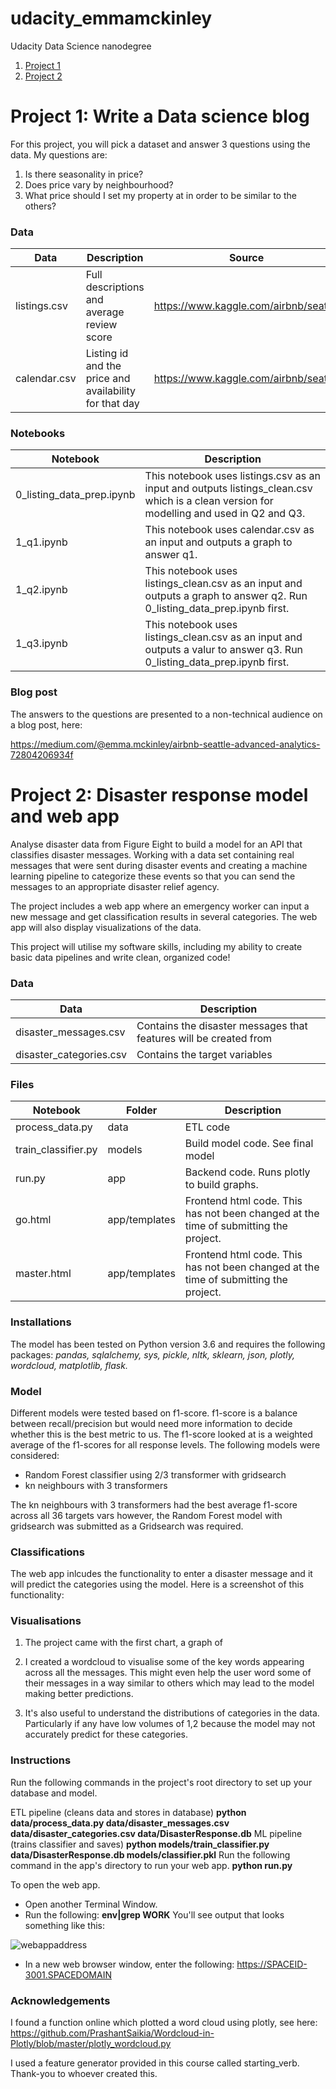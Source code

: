 # udacity_emmamckinley
Udacity Data Science nanodegree

1. [ Project 1 ](#p1)
2. [ Project 2 ](#p2)


<a name="p1"></a>
# Project 1: Write a Data science blog


For this project, you will pick a dataset and answer 3 questions using the data. My questions are:
1. Is there seasonality in price?
2. Does price vary by neighbourhood?
3. What price should I set my property at in order to be similar to the others?

### Data 

| Data        | Description           | Source           | 
| ------------- |-------------|-------------| 
| listings.csv     |Full descriptions and average review score| https://www.kaggle.com/airbnb/seattle | 
| calendar.csv     |Listing id and the price and availability for that day| https://www.kaggle.com/airbnb/seattle |  


### Notebooks


| Notebook        | Description           |
| ------------- |-------------|
| 0_listing_data_prep.ipynb  |This notebook uses listings.csv as an input and outputs listings_clean.csv which is a clean version for modelling and used in Q2 and Q3.| 
| 1_q1.ipynb    |This notebook uses calendar.csv as an input and outputs a graph to answer q1.| 
| 1_q2.ipynb   |This notebook uses listings_clean.csv as an input and outputs a graph to answer q2. Run 0_listing_data_prep.ipynb first.| 
| 1_q3.ipynb    |This notebook uses listings_clean.csv as an input and outputs a valur to answer q3. Run 0_listing_data_prep.ipynb first.| 

### Blog post

The answers to the questions are presented to a non-technical audience on a blog post, here:

https://medium.com/@emma.mckinley/airbnb-seattle-advanced-analytics-72804206934f


<a name="p2"></a>
# Project 2: Disaster response model and web app

Analyse disaster data from Figure Eight to build a model for an API that classifies disaster messages. Working with a data set containing real messages that were sent during disaster events and creating a machine learning pipeline to categorize these events so that you can send the messages to an appropriate disaster relief agency.

The project includes a web app where an emergency worker can input a new message and get classification results in several categories. The web app will also display visualizations of the data. 

This project will utilise my software skills, including my ability to create basic data pipelines and write clean, organized code!

### Data 

| Data        | Description           | 
| ------------- |-------------|
| disaster_messages.csv     |Contains the disaster messages that features will be created from| 
| disaster_categories.csv     |Contains the target variables| 


### Files


| Notebook        | Folder           |Description           |
| ------------- |-------------| -------------|
| process_data.py  | data | ETL code| 
| train_classifier.py  | models|Build model code. See final model| 
| run.py |app | Backend code. Runs plotly to build graphs.| 
| go.html  |app/templates | Frontend html code. This has not been changed at the time of submitting the project.| 
| master.html    |app/templates  | Frontend html code. This has not been changed at the time of submitting the project.| 


### Installations

The model has been tested on Python version 3.6 and requires the following packages:
*pandas, sqlalchemy, sys, pickle, nltk, sklearn, json, plotly, wordcloud, matplotlib, flask.*

### Model

Different models were tested based on f1-score. f1-score is a balance between recall/precision but would need more information to decide whether this is the best metric to us. The f1-score looked at is a weighted average of the f1-scores for all response levels. 
The following models were considered:

* Random Forest classifier using 2/3 transformer with gridsearch
* kn neighbours with 3 transformers

The kn neighbours with 3 transformers had the best average f1-score across all 36 targets vars however, the Random Forest model with gridsearch was submitted as a Gridsearch was required. 

### Classifications
The web app inlcudes the functionality to enter a disaster message and it will predict the categories using the model. Here is a screenshot of this functionality:

### Visualisations

1. The project came with the first chart, a graph of

2. I created a wordcloud to visualise some of the key words appearing across all the messages. This might even help the user word some of their messages in a way similar to others which may lead to the model making better predictions.

4. It's also useful to understand the distributions of categories in the data. Particularly if any have low volumes of 1,2 because the model may not accurately predict for these categories.

### Instructions
Run the following commands in the project's root directory to set up your database and model.

ETL pipeline (cleans data and stores in database)
**python data/process_data.py data/disaster_messages.csv data/disaster_categories.csv data/DisasterResponse.db**
ML pipeline (trains classifier and saves) 
**python models/train_classifier.py data/DisasterResponse.db models/classifier.pkl**
Run the following command in the app's directory to run your web app. 
**python run.py**

To open the web app.
* Open another Terminal Window.
* Run the following: 
  **env|grep WORK**
  You'll see output that looks something like this:
<img src="https://user-images.githubusercontent.com/99752996/159735625-c2ff8aac-27d9-49a4-84a2-1c9dbc59d6d0.png" alt="webappaddress"/>

* In a new web browser window, enter the following: https://SPACEID-3001.SPACEDOMAIN

### Acknowledgements

I found a function online which plotted a word cloud using plotly, see here: <br>
https://github.com/PrashantSaikia/Wordcloud-in-Plotly/blob/master/plotly_wordcloud.py

I used a feature generator provided in this course called starting_verb. Thank-you to whoever created this.
